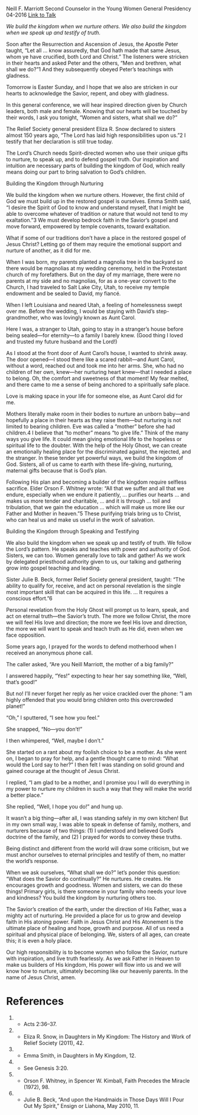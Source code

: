 Neill F. Marriott
Second Counselor in the Young Women General Presidency
04-2016
[Link to Talk](https://www.churchofjesuschrist.org/study/general-conference/2016/04/what-shall-we-do?lang=eng)

_We build the kingdom when we nurture others. We also build the kingdom when we speak up and testify of truth._

Soon after the Resurrection and Ascension of Jesus, the Apostle Peter taught, “Let all … know assuredly, that God hath made that same Jesus, whom ye have crucified, both Lord and Christ.” The listeners were stricken in their hearts and asked Peter and the others, “Men and brethren, what shall we do?”1 And they subsequently obeyed Peter’s teachings with gladness.

Tomorrow is Easter Sunday, and I hope that we also are stricken in our hearts to acknowledge the Savior, repent, and obey with gladness.

In this general conference, we will hear inspired direction given by Church leaders, both male and female. Knowing that our hearts will be touched by their words, I ask you tonight, “Women and sisters, what shall we do?”

The Relief Society general president Eliza R. Snow declared to sisters almost 150 years ago, “The Lord has laid high responsibilities upon us.”2 I testify that her declaration is still true today.

The Lord’s Church needs Spirit-directed women who use their unique gifts to nurture, to speak up, and to defend gospel truth. Our inspiration and intuition are necessary parts of building the kingdom of God, which really means doing our part to bring salvation to God’s children.





Building the Kingdom through Nurturing



We build the kingdom when we nurture others. However, the first child of God we must build up in the restored gospel is ourselves. Emma Smith said, “I desire the Spirit of God to know and understand myself, that I might be able to overcome whatever of tradition or nature that would not tend to my exaltation.”3 We must develop bedrock faith in the Savior’s gospel and move forward, empowered by temple covenants, toward exaltation.

What if some of our traditions don’t have a place in the restored gospel of Jesus Christ? Letting go of them may require the emotional support and nurture of another, as it did for me.

When I was born, my parents planted a magnolia tree in the backyard so there would be magnolias at my wedding ceremony, held in the Protestant church of my forefathers. But on the day of my marriage, there were no parents at my side and no magnolias, for as a one-year convert to the Church, I had traveled to Salt Lake City, Utah, to receive my temple endowment and be sealed to David, my fiancé.

When I left Louisiana and neared Utah, a feeling of homelessness swept over me. Before the wedding, I would be staying with David’s step-grandmother, who was lovingly known as Aunt Carol.

Here I was, a stranger to Utah, going to stay in a stranger’s house before being sealed—for eternity—to a family I barely knew. (Good thing I loved and trusted my future husband and the Lord!)

As I stood at the front door of Aunt Carol’s house, I wanted to shrink away. The door opened—I stood there like a scared rabbit—and Aunt Carol, without a word, reached out and took me into her arms. She, who had no children of her own, knew—her nurturing heart knew—that I needed a place to belong. Oh, the comfort and sweetness of that moment! My fear melted, and there came to me a sense of being anchored to a spiritually safe place.

Love is making space in your life for someone else, as Aunt Carol did for me.



Mothers literally make room in their bodies to nurture an unborn baby—and hopefully a place in their hearts as they raise them—but nurturing is not limited to bearing children. Eve was called a “mother” before she had children.4 I believe that “to mother” means “to give life.” Think of the many ways you give life. It could mean giving emotional life to the hopeless or spiritual life to the doubter. With the help of the Holy Ghost, we can create an emotionally healing place for the discriminated against, the rejected, and the stranger. In these tender yet powerful ways, we build the kingdom of God. Sisters, all of us came to earth with these life-giving, nurturing, maternal gifts because that is God’s plan.

Following His plan and becoming a builder of the kingdom require selfless sacrifice. Elder Orson F. Whitney wrote: “All that we suffer and all that we endure, especially when we endure it patiently, … purifies our hearts … and makes us more tender and charitable, … and it is through … toil and tribulation, that we gain the education … which will make us more like our Father and Mother in heaven.”5 These purifying trials bring us to Christ, who can heal us and make us useful in the work of salvation.







Building the Kingdom through Speaking and Testifying



We also build the kingdom when we speak up and testify of truth. We follow the Lord’s pattern. He speaks and teaches with power and authority of God. Sisters, we can too. Women generally love to talk and gather! As we work by delegated priesthood authority given to us, our talking and gathering grow into gospel teaching and leading.

Sister Julie B. Beck, former Relief Society general president, taught: “The ability to qualify for, receive, and act on personal revelation is the single most important skill that can be acquired in this life. … It requires a conscious effort.”6

Personal revelation from the Holy Ghost will prompt us to learn, speak, and act on eternal truth—the Savior’s truth. The more we follow Christ, the more we will feel His love and direction; the more we feel His love and direction, the more we will want to speak and teach truth as He did, even when we face opposition.

Some years ago, I prayed for the words to defend motherhood when I received an anonymous phone call.

The caller asked, “Are you Neill Marriott, the mother of a big family?”

I answered happily, “Yes!” expecting to hear her say something like, “Well, that’s good!”

But no! I’ll never forget her reply as her voice crackled over the phone: “I am highly offended that you would bring children onto this overcrowded planet!”

“Oh,” I sputtered, “I see how you feel.”

She snapped, “No—you don’t!”

I then whimpered, “Well, maybe I don’t.”



She started on a rant about my foolish choice to be a mother. As she went on, I began to pray for help, and a gentle thought came to mind: “What would the Lord say to her?” I then felt I was standing on solid ground and gained courage at the thought of Jesus Christ.

I replied, “I am glad to be a mother, and I promise you I will do everything in my power to nurture my children in such a way that they will make the world a better place.”

She replied, “Well, I hope you do!” and hung up.

It wasn’t a big thing—after all, I was standing safely in my own kitchen! But in my own small way, I was able to speak in defense of family, mothers, and nurturers because of two things: (1) I understood and believed God’s doctrine of the family, and (2) I prayed for words to convey these truths.

Being distinct and different from the world will draw some criticism, but we must anchor ourselves to eternal principles and testify of them, no matter the world’s response.

When we ask ourselves, “What shall we do?” let’s ponder this question: “What does the Savior do continually?” He nurtures. He creates. He encourages growth and goodness. Women and sisters, we can do these things! Primary girls, is there someone in your family who needs your love and kindness? You build the kingdom by nurturing others too.

The Savior’s creation of the earth, under the direction of His Father, was a mighty act of nurturing. He provided a place for us to grow and develop faith in His atoning power. Faith in Jesus Christ and His Atonement is the ultimate place of healing and hope, growth and purpose. All of us need a spiritual and physical place of belonging. We, sisters of all ages, can create this; it is even a holy place.

Our high responsibility is to become women who follow the Savior, nurture with inspiration, and live truth fearlessly. As we ask Father in Heaven to make us builders of His kingdom, His power will flow into us and we will know how to nurture, ultimately becoming like our heavenly parents. In the name of Jesus Christ, amen.

# References
1. - Acts 2:36–37.
2. - Eliza R. Snow, in Daughters in My Kingdom: The History and Work of Relief Society (2011), 42.
3. - Emma Smith, in Daughters in My Kingdom, 12.
4. - See Genesis 3:20.
5. - Orson F. Whitney, in Spencer W. Kimball, Faith Precedes the Miracle (1972), 98.
6. - Julie B. Beck, “And upon the Handmaids in Those Days Will I Pour Out My Spirit,” Ensign or Liahona, May 2010, 11.